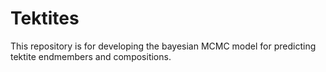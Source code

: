 # Tektites

This repository is for developing the bayesian MCMC model for predicting tektite endmembers and compositions. 
